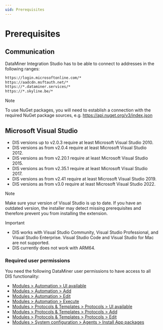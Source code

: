 ```yaml
---
uid: Prerequisites
---
```


# Prerequisites

## Communication

DataMiner Integration Studio has to be able to connect to addresses in the following ranges:

```txt
https://login.microsoftonline.com/*
https://aadcdn.msftauth.net/*
https://*.dataminer.services/*
https://*.skyline.be/*
```

> [!NOTE]
> To use NuGet packages, you will need to establish a connection with the required NuGet package sources, e.g. <https://api.nuget.org/v3/index.json>

## Microsoft Visual Studio

- DIS versions up to v2.0.3 require at least Microsoft Visual Studio 2010.
- DIS versions as from v2.0.4 require at least Microsoft Visual Studio 2012.
- DIS versions as from v2.20.1 require at least Microsoft Visual Studio 2015.
- DIS versions as from v2.35.1 require at least Microsoft Visual Studio 2017.
- DIS versions as from v2.41 require at least Microsoft Visual Studio 2019.
- DIS versions as from v3.0 require at least Microsoft Visual Studio 2022.

> [!NOTE]
> Make sure your version of Visual Studio is up to date. If you have an outdated version, the installer may detect missing prerequisites and therefore prevent you from installing the extension.

> [!IMPORTANT]
>
> - DIS works with Visual Studio Community, Visual Studio Professional, and Visual Studio Enterprise. Visual Studio Code and Visual Studio for Mac are not supported.
> - DIS currently does not work with ARM64.

### Required user permissions

You need the following DataMiner user permissions to have access to all DIS functionality:

- [Modules > Automation > UI available](xref:DataMiner_user_permissions#modules--automation--ui-available)
- [Modules > Automation > Add](xref:DataMiner_user_permissions#modules--automation--add)
- [Modules > Automation > Edit](xref:DataMiner_user_permissions#modules--automation--edit)
- [Modules > Automation > Execute](xref:DataMiner_user_permissions#modules--automation--execute)
- [Modules > Protocols & Templates > Protocols > UI available](xref:DataMiner_user_permissions#modules--protocols--templates--protocols--ui-available)
- [Modules > Protocols & Templates > Protocols > Add](xref:DataMiner_user_permissions#modules--protocols--templates--protocols--add)
- [Modules > Protocols & Templates > Protocols > Edit](xref:DataMiner_user_permissions#modules--protocols--templates--protocols--edit)
- [Modules > System configuration > Agents > Install App packages](xref:DataMiner_user_permissions#modules--system-configuration--agents--install-app-packages)
